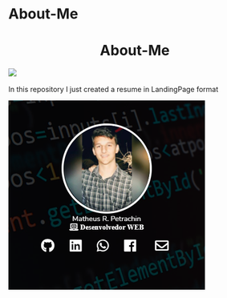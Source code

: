 # About-Me

<h1 align="center">About-Me</h1>

<a href="https://matheuspetrachin.github.io/About-Me/" target="_blank" alt="About-Me"><img src="https://img.shields.io/badge/-About--Me-blue"/></a>

In this repository I just created a resume in LandingPage format

<a href="https://matheuspetrachin.github.io/About-Me/"><img src="img/about-me.png"></a>
